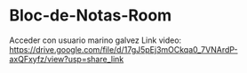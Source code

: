 # Bloc-de-Notas-Room
Acceder con usuario marino galvez
Link video: https://drive.google.com/file/d/17gJ5pEj3mOCkqa0_7VNArdP-axQFxyfz/view?usp=share_link
